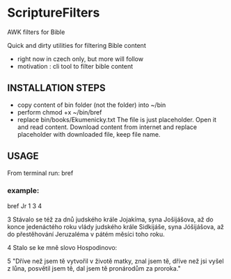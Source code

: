 # ScriptureFilters
AWK filters for Bible

Quick and dirty utilities for filtering Bible content
- right now in czech only, but more will follow
- motivation : cli tool to filter bible content

## INSTALLATION STEPS
- copy content of bin folder (not the folder) into ~/bin
- perform chmod +x ~/bin/bref
- replace bin/books/Ekumenicky.txt The file is just placeholder. Open it and read content.
  Download content from internet and replace placeholder with downloaded file, keep file name.

## USAGE

From terminal run: bref <BOOK> <CHAPTER> <FROM> <TO>

### example:

   bref Jr 1 3 4
   
3 Stávalo se též za dnů judského krále Jojakíma, syna Jošijášova, až do konce jedenáctého roku vlády
judského krále Sidkijáše, syna Jóšijášova, až do přestěhování Jeruzaléma v pátém měsíci toho roku.

4 Stalo se ke mně slovo Hospodinovo:

5 "Dříve než jsem tě vytvořil v životě matky, znal jsem tě, dříve než jsi vyšel z lůna, posvětil jsem tě,
dal jsem tě pronárodům za proroka."

